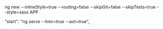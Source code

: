 ng new  --inlineStyle=true --routing=false --skipGit=false --skipTests=true --style=sass  APP

"start": "ng serve --hmr=true --aot=true",
